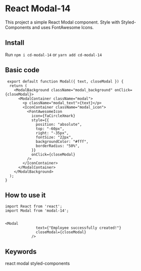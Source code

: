 # React Modal-14

This project a simple React Modal component. Style with Styled-Components and uses FontAwesome Icons.

## Install

Run `npm i cd-modal-14` or `yarn add cd-modal-14`

## Basic code

```
 export default function Modal({ text, closeModal }) {
  return (
    <ModalBackground className="modal_background" onClick={closeModal}>
      <ModalContainer className="modal">
        <p className="modal_text">{text}</p>
        <IconContainer className="modal_icon">
          <FontAwesomeIcon
            icon={faCircleXmark}
            style={{
              position: "absolute",
              top: "-60px",
              right: "-35px",
              fontSize: "22px",
              backgroundColor: "#fff",
              borderRadius: "50%",
            }}
            onClick={closeModal}
          />
        </IconContainer>
      </ModalContainer>
    </ModalBackground>
  );
}

```

## How to use it

```
import React from 'react';
import Modal from 'modal-14';


<Modal
              text={"Employee successfully created!"}
              closeModal={closeModal}
            />
```

## Keywords

react modal styled-components
